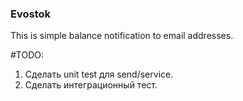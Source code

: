 ### Evostok
This is simple balance notification to email addresses.

#TODO:
1. Сделать unit test для send/service.
2. Сделать интеграционный тест.
